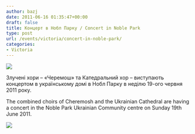 ```yaml
---
author: bazj
date: 2011-06-16 01:35:47+00:00
draft: false
title: Концерт в Нобл Парку / Concert in Noble Park
type: post
url: /events/victoria/concert-in-noble-park/
categories:
- Victoria
---
```


[![](http://www.ozeukes.com/wp-content/uploads/2011/06/Noble-Park-Cheremosh-concert-AD-thumb.jpg)
](http://www.ozeukes.com/wp-content/uploads/2011/06/Noble-Park-Cheremosh-concert-AD-thumb.jpg)

Злучені хори – «Черемош» та Катедральний хор – виступають концертом в українському домі в Нобл Парку в неділю 19-ого червня 2011 року. 

The combined choirs of Cheremosh and the Ukrainian Cathedral are having a concert in the Noble Park Ukrainian Community centre on Sunday 19th June 2011.

[![](http://www.ozeukes.com/wp-content/uploads/2011/06/Noble-Park-Cheremosh-concert-AD-600-pxls.jpg)
](http://www.ozeukes.com/wp-content/uploads/2011/06/Noble-Park-Cheremosh-concert-AD-600-pxls.jpg)
